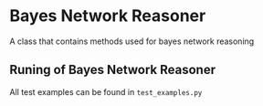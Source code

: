 # Bayes Network Reasoner
A class that contains methods used for bayes network reasoning
## Runing of Bayes Network Reasoner
All test examples can be found in `test_examples.py`